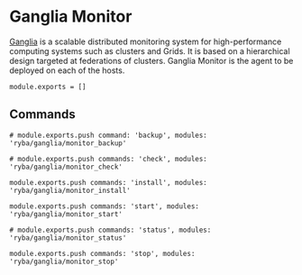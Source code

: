 
# Ganglia Monitor

[Ganglia](http://ganglia.sourceforge.net) is a scalable distributed monitoring system for high-performance computing systems such as clusters and Grids.
 It is based on a hierarchical design targeted at federations of clusters.
Ganglia Monitor is the agent to be deployed on each of the hosts.

    module.exports = []

## Commands

    # module.exports.push command: 'backup', modules: 'ryba/ganglia/monitor_backup'

    # module.exports.push commands: 'check', modules: 'ryba/ganglia/monitor_check'

    module.exports.push commands: 'install', modules: 'ryba/ganglia/monitor_install'

    module.exports.push commands: 'start', modules: 'ryba/ganglia/monitor_start'

    # module.exports.push commands: 'status', modules: 'ryba/ganglia/monitor_status'

    module.exports.push commands: 'stop', modules: 'ryba/ganglia/monitor_stop'




